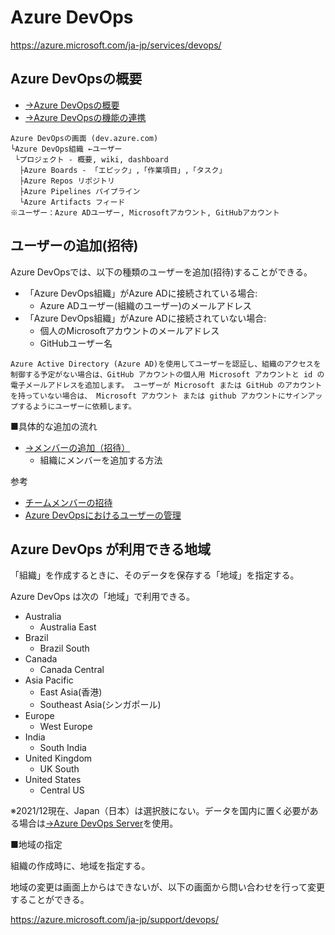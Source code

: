 # Azure DevOps

https://azure.microsoft.com/ja-jp/services/devops/

## Azure DevOpsの概要

- [→Azure DevOpsの概要](pdf/Azure%20DevOpsの概要.pdf)
- [→Azure DevOpsの機能の連携](pdf/Azure%20DevOps機能の連携.pdf)

```
Azure DevOpsの画面 (dev.azure.com)
└Azure DevOps組織 ←ユーザー
 └プロジェクト - 概要, wiki, dashboard
  ├Azure Boards - 「エピック」,「作業項目」,「タスク」
  ├Azure Repos リポジトリ
  ├Azure Pipelines パイプライン
  └Azure Artifacts フィード
※ユーザー：Azure ADユーザー, Microsoftアカウント, GitHubアカウント
```

## ユーザーの追加(招待)

Azure DevOpsでは、以下の種類のユーザーを追加(招待)することができる。

- 「Azure DevOps組織」がAzure ADに接続されている場合:
  - Azure ADユーザー(組織のユーザー)のメールアドレス
- 「Azure DevOps組織」がAzure ADに接続されていない場合:
  - 個人のMicrosoftアカウントのメールアドレス
  - GitHubユーザー名

```
Azure Active Directory (Azure AD)を使用してユーザーを認証し、組織のアクセスを制御する予定がない場合は、GitHub アカウントの個人用 Microsoft アカウントと id の電子メールアドレスを追加します。 ユーザーが Microsoft または GitHub のアカウントを持っていない場合は、 Microsoft アカウント または github アカウントにサインアップするようにユーザーに依頼します。
```

■具体的な追加の流れ
- [→メンバーの追加（招待）](pdf/メンバーの追加（招待）.pdf)
  - 組織にメンバーを追加する方法

参考
- [チームメンバーの招待](https://docs.microsoft.com/ja-jp/azure/devops/user-guide/sign-up-invite-teammates?view=azure-devops#invite-team-members)
- [Azure DevOpsにおけるユーザーの管理](https://docs.microsoft.com/ja-jp/azure/devops/organizations/accounts/add-organization-users?view=azure-devops&tabs=preview-page)

## Azure DevOps が利用できる地域

「組織」を作成するときに、そのデータを保存する「地域」を指定する。

Azure DevOps は次の「地域」で利用できる。


- Australia
  - Australia East
- Brazil
  - Brazil South
- Canada
  - Canada Central
- Asia Pacific
  - East Asia(香港)
  - Southeast Asia(シンガポール)
- Europe
  - West Europe
- India
  - South India
- United Kingdom
  - UK South
- United States
  - Central US

※2021/12現在、Japan（日本）は選択肢にない。データを国内に置く必要がある場合は[→Azure DevOps Server](mod01-03-devops-server.md)を使用。


■地域の指定

組織の作成時に、地域を指定する。

地域の変更は画面上からはできないが、以下の画面から問い合わせを行って変更することができる。

https://azure.microsoft.com/ja-jp/support/devops/

